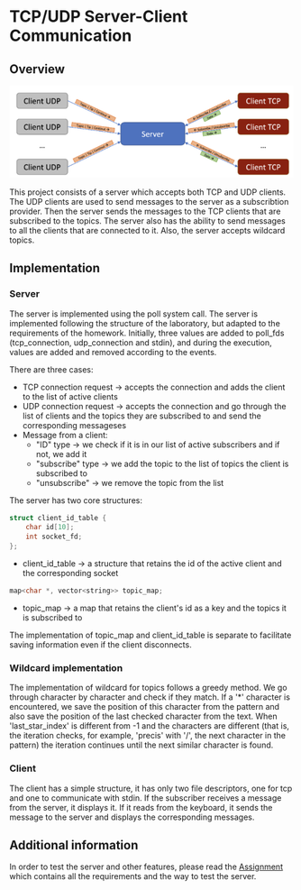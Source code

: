 # TCP/UDP Server-Client Communication

## Overview

<p align="center">
  <img src="./images/server-client-topology.png" alt="Server-Client Topology" />
</p>

This project consists of a server which accepts both TCP and UDP clients. The UDP clients are used to send messages to the server as a subscribtion provider. Then the server sends the messages to the TCP clients that are subscribed to the topics. The server also has the ability to send messages to all the clients that are connected to it. Also, the server accepts wildcard topics.

## Implementation

### Server

The server is implemented using the poll system call. The server is implemented following the structure of the laboratory, but adapted to the requirements of the homework. Initially, three values are added to poll_fds (tcp_connection, udp_connection and stdin), and during the execution, values are added and removed according to the events.


There are three cases:
* TCP connection request -> accepts the connection and adds the client to the list of active clients
* UDP connection request -> accepts the connection and go through the list of clients and the topics they are subscribed to and send the corresponding messageses
* Message from a client:
    * "ID" type        -> we check if it is in our list of active subscribers and if not, we add it
    * "subscribe" type -> we add the topic to the list of topics the client is subscribed to
    * "unsubscribe"    -> we remove the topic from the list

The server has two core structures:
```cpp
struct client_id_table {
    char id[10];
    int socket_fd;
};
```
* client_id_table -> a structure that retains the id of the active client and the corresponding socket
```cpp
map<char *, vector<string>> topic_map;
```
* topic_map -> a map that retains the client's id as a key and the topics it is subscribed to

The implementation of topic_map and client_id_table is separate to facilitate saving information even if the client disconnects.

### Wildcard implementation

The implementation of wildcard for topics follows a greedy method. We go through character by character and check if they match. If a '*' character is encountered, we save the position of this character from the pattern and also save the position of the last checked character from the text. When 'last_star_index' is different from -1 and the characters are different (that is, the iteration checks, for example, 'precis' with '/', the next character in the pattern) the iteration continues until the next similar character is found.

### Client

The client has a simple structure, it has only two file descriptors, one for tcp and one to communicate with stdin. If the subscriber receives a message from the server, it displays it. If it reads from the keyboard, it sends the message to the server and displays the corresponding messages.


## Additional information

In order to test the server and other features, please read the [Assignment](./Assignment_PCOM_2023-2024.pdf) which contains all the requirements and the way to test the server.